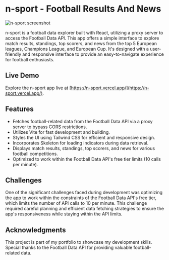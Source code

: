 # n-sport - Football Results And News

![n-sport screenshot](video.gif)

n-sport is a football data explorer built with React, utilizing a proxy server to access the Football Data API. This app offers a simple interface to explore match results, standings, top scorers, and news from the top 5 European leagues, Champions League, and European Cup. It's designed with a user-friendly and responsive interface to provide an easy-to-navigate experience for football enthusiasts.

## Live Demo

Explore the n-sport app live at [https://n-sport.vercel.app/](https://n-sport.vercel.app/).

## Features

- Fetches football-related data from the Football Data API via a proxy server to bypass CORS restrictions.
- Utilizes Vite for fast development and building.
- Styles the UI using Tailwind CSS for efficient and responsive design.
- Incorporates Skeleton for loading indicators during data retrieval.
- Displays match results, standings, top scorers, and news for various football competitions.
- Optimized to work within the Football Data API's free tier limits (10 calls per minute).

## Challenges
One of the significant challenges faced during development was optimizing the app to work within the constraints of the Football Data API's free tier, which limits the number of API calls to 10 per minute. This challenge required careful planning and efficient data fetching strategies to ensure the app's responsiveness while staying within the API limits.

## Acknowledgments
This project is part of my portfolio to showcase my development skills.
Special thanks to the Football Data API for providing valuable football-related data.